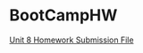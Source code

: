 # BootCampHW

[Unit 8 Homework Submission File](https://github.com/jbutterfield15/BootCampHW/blob/86399cfabf58ee40671a53b82d52d91e8f334cc5/Unit%208%20Homework%20-%20Networking%20Fundamentals/Unit%208%20Homework%20Submission%20File.md)
